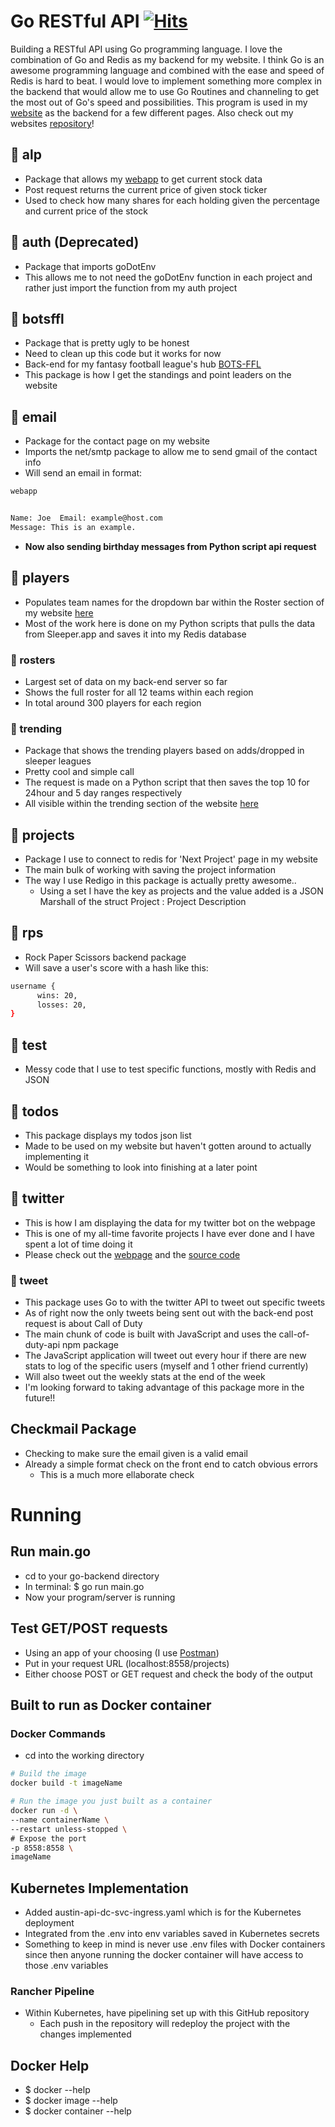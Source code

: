 # Go RESTful API [![Hits](https://hits.seeyoufarm.com/api/count/incr/badge.svg?url=https%3A%2F%2Fgithub.com%2Fabspen1%2Fgo-backend&count_bg=%2329BEB0&title_bg=%23555555&icon=go.svg&icon_color=%2329BEB0&title=hits&edge_flat=false)](https://hits.seeyoufarm.com)

Building a RESTful API using Go programming language. I love the combination of Go and Redis as my backend for my website. I think Go is an awesome programming language and combined with the ease and speed of Redis is hard to beat. I would love to implement something more complex in the backend that would allow me to use Go Routines and channeling to get the most out of Go's speed and possibilities. This program is used in my [website](https://abspen1.github.io) as the backend for a few different pages. Also check out my websites [repository](https://github.com/abspen1/abspen1.github.io)!

## 📁 alp

- Package that allows my [webapp](https://austinspencer.works/stock-app) to get current stock data
- Post request returns the current price of given stock ticker
- Used to check how many shares for each holding given the percentage and current price of the stock

## 📁 auth (Deprecated)

- Package that imports goDotEnv
- This allows me to not need the goDotEnv function in each project and rather just import the function from my auth project

## 📁 botsffl

- Package that is pretty ugly to be honest
- Need to clean up this code but it works for now
- Back-end for my fantasy football league's hub [BOTS-FFL](https://austinspencer.works/BOTS-FFL)
- This package is how I get the standings and point leaders on the website

## 📁 email

- Package for the contact page on my website
- Imports the net/smtp package to allow me to send gmail of the contact info
- Will send an email in format:

```bash
webapp


Name: Joe  Email: example@host.com
Message: This is an example.
```

- **Now also sending birthday messages from Python script api request**

## 📁 players

- Populates team names for the dropdown bar within the Roster section of my website [here](https://austinspencer.works/BOTS-FFL/#rosters)
- Most of the work here is done on my Python scripts that pulls the data from Sleeper.app and saves it into my Redis database

### 📁 rosters

- Largest set of data on my back-end server so far
- Shows the full roster for all 12 teams within each region
- In total around 300 players for each region

### 📁 trending

- Package that shows the trending players based on adds/dropped in sleeper leagues
- Pretty cool and simple call
- The request is made on a Python script that then saves the top 10 for 24hour and 5 day ranges respectively
- All visible within the trending section of the website [here](https://austinspencer.works/BOTS-FFL/#trending-players)

## 📁 projects

- Package I use to connect to redis for 'Next Project' page in my website
- The main bulk of working with saving the project information
- The way I use Redigo in this package is actually pretty awesome..
  - Using a set I have the key as projects and the value added is a JSON Marshall of the struct Project : Project Description

## 📁 rps

- Rock Paper Scissors backend package
- Will save a user's score with a hash like this:

```bash
username {
      wins: 20,
      losses: 20,
}
```

## 📁 test

- Messy code that I use to test specific functions, mostly with Redis and JSON

## 📁 todos

- This package displays my todos json list
- Made to be used on my website but haven't gotten around to actually implementing it
- Would be something to look into finishing at a later point

## 📁 twitter

- This is how I am displaying the data for my twitter bot on the webpage
- This is one of my all-time favorite projects I have ever done and I have spent a lot of time doing it
- Please check out the [webpage](https://austinspencer.works/twitter-bot) and the [source code](https://github.com/abspen1/twitter-bot)

### 📁 tweet

- This package uses Go to with the twitter API to tweet out specific tweets
- As of right now the only tweets being sent out with the back-end post request is about Call of Duty
- The main chunk of code is built with JavaScript and uses the call-of-duty-api npm package
- The JavaScript application will tweet out every hour if there are new stats to log of the specific users (myself and 1 other friend currently)
- Will also tweet out the weekly stats at the end of the week
- I'm looking forward to taking advantage of this package more in the future!!

## Checkmail Package

- Checking to make sure the email given is a valid email
- Already a simple format check on the front end to catch obvious errors
  - This is a much more ellaborate check

# Running

## Run main.go

- cd to your go-backend directory
- In terminal: $ go run main.go
- Now your program/server is running

## Test GET/POST requests

- Using an app of your choosing (I use [Postman](https://www.postman.com/downloads/))
- Put in your request URL (localhost:8558/projects)
- Either choose POST or GET request and check the body of the output

## Built to run as Docker container

### Docker Commands

- cd into the working directory

```bash
# Build the image
docker build -t imageName

# Run the image you just built as a container
docker run -d \
--name containerName \
--restart unless-stopped \
# Expose the port
-p 8558:8558 \
imageName
```

## Kubernetes Implementation

- Added austin-api-dc-svc-ingress.yaml which is for the Kubernetes deployment
- Integrated from the .env into env variables saved in Kubernetes secrets
- Something to keep in mind is never use .env files with Docker containers since then anyone running the docker container will have access to those .env variables

### Rancher Pipeline

- Within Kubernetes, have pipelining set up with this GitHub repository
  - Each push in the repository will redeploy the project with the changes implemented

## Docker Help

- $ docker --help
- $ docker image --help
- $ docker container --help
